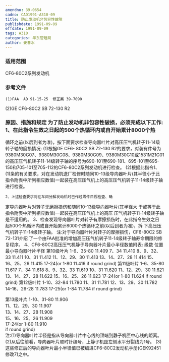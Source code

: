 ```yaml
---
amendno: 39-0654
cadno: CAD1991-A310-09
title: 防止发动机非包容性故障
publishdate: 1991-09-09
effdate: 1991-09-09
tags: A310
categories: 华东管理局
author: 姜春水
---
```


### 适用范围 
CF6-80C2系列发动机

<!--more-->
### 参考文件
    (1)FAA  AD 91-15-25  修正案 39-7090 
(2)GE 
CF6-80C2 SB 72-130 R2 

### 原因、措施和规定     为了防止发动机非包容性破损，必须完成以下工作: 1、在此指令生效之日起的500个热循环内或自开始累计8000个热
循环之前(以后到者为准)，按下面要求检查导向器叶片对高压压气机转子11-14级转子轴的磨损情况: 
      (1)根据GE CF6- 80C2 SB 72-130 R2的要求，对装有件号为9380M30G07、9380M30G08、9380M30G09、9380M30G10或1531M21G01的高压压气机转子11-14级转子轴的序号为690-101至690-181、695-101至695-150和705-101至705-112的CF6-80C2系列发动机进行检查。 
      (2)根据此指令1、(1)条的有关要求，对在发动机送厂检修时随同10-13级导向器叶片(其半径小于此指令附表中所列相应数值)一起装在高压压气机上的高压压气机转子11-14级转子轴进行检查。 

    2、上述检查要求对在车间分解发动机时已作过零件目视检查、确
  
定导向器叶片对转子无磨擦损伤和随同10-13级导向器叶片(其半径大
于或等于此指令附表中所列相应数值)一起装在高压压气机上的高压
压气机转子11-14级转子轴是不适用的。     3、检查发现导向器叶片对转子有摩擦损伤时，在此指令生效之日
起500个热循环内或自开始累计8000个热循环之前(以后到者为准)，拆
下高压压气机转子11-14级转子轴。     注:对于导向器叶片对转子的摩擦损伤，CF6-80C2 SB 72-131介绍
了一个由FAA批准的增加高压压气机转子11-14级转子轴寿命期限的修
复程序。 4、CF6-80C2高压压气机静子导向器叶片最小半径数值附表: 级数 位置 最小导向器叶片半径 第10级叶片 1-6、35-80  11.409 7、34 11.410                    8、9、32、33  11.411                    10、31  11.412                    11、12、29、30  11.413                    13、14、27、28  11.414                    15、16、25、26  11.415                    17-24(or 1-80  11.416 if round grind) 第11级叶片 1-6、35-80  11.617 7、34 11.618                    8、9、32、33  11.619                    10、31  11.620                    11、12、29、30  11.621                    13、14、27、28  11.622                    15、16、25、26  11.623                    17-24(or 1-80  11.624 if round grind) 第12级叶片 1-10、32-84 11.780                    11、31  11.781                    12、13、29、30  11.782                    14-16、26-28  11.783                    17-25(or 1-84  11.784 if round grind) 
  
第13级叶片  1-10、31-80  11.906  
                   11、12、29、30   11.907  
                   13、14、27、28   11.908  
                   15、16、25、26   11.909  
                   17-24(or 1-80   11.910  
if round grind)  
注:(1)导向器叶片半径是指从导向器叶片中心线的顶端到静子机匣中心线的距离。 
(2)从后往前看，导向器叶片顺时针编号，上静子机匣左侧水平分裂线为1号。 
(3)这些修正后的导向器叶片最小半径值已被编进CF6-80C2发动机手册(GEK92451修改7)之中。

